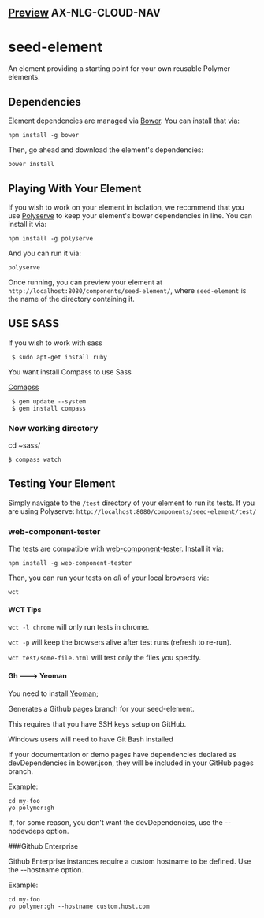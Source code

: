 
## [Preview](http://aexeagmbh.github.io/ax-nlg-cloud-nav/) AX-NLG-CLOUD-NAV
# seed-element

An element providing a starting point for your own reusable Polymer elements.


## Dependencies

Element dependencies are managed via [Bower](http://bower.io/). You can
install that via:

    npm install -g bower

Then, go ahead and download the element's dependencies:

    bower install


## Playing With Your Element

If you wish to work on your element in isolation, we recommend that you use
[Polyserve](https://github.com/PolymerLabs/polyserve) to keep your element's
bower dependencies in line. You can install it via:

    npm install -g polyserve

And you can run it via:

    polyserve

Once running, you can preview your element at
`http://localhost:8080/components/seed-element/`, where `seed-element` is the name of the directory containing it.

## USE SASS

If you wish to work with sass

     $ sudo apt-get install ruby
You want install Compass to use Sass


[Comapss](http://compass-style.org/install/)

     $ gem update --system
     $ gem install compass

### Now working directory

cd ~sass/

    $ compass watch

## Testing Your Element

Simply navigate to the `/test` directory of your element to run its tests. If
you are using Polyserve: `http://localhost:8080/components/seed-element/test/`

### web-component-tester

The tests are compatible with [web-component-tester](https://github.com/Polymer/web-component-tester).
Install it via:

    npm install -g web-component-tester

Then, you can run your tests on _all_ of your local browsers via:

    wct

#### WCT Tips

`wct -l chrome` will only run tests in chrome.

`wct -p` will keep the browsers alive after test runs (refresh to re-run).

`wct test/some-file.html` will test only the files you specify.





#### Gh ---> Yeoman

You need to install [Yeoman](http://yeoman.io/);

Generates a Github pages branch for your seed-element.

This requires that you have SSH keys setup on GitHub.

Windows users will need to have Git Bash installed

If your documentation or demo pages have dependencies declared as devDependencies in bower.json, they will be included in your GitHub pages branch.

Example:

    cd my-foo
    yo polymer:gh
    
If, for some reason, you don't want the devDependencies, use the --nodevdeps option.

###Github Enterprise

Github Enterprise instances require a custom hostname to be defined. Use the --hostname option.

Example:

    cd my-foo
    yo polymer:gh --hostname custom.host.com
